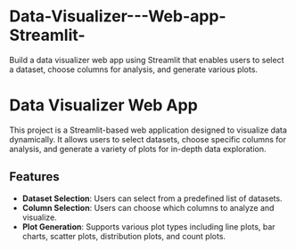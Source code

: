 # Data-Visualizer---Web-app-Streamlit-
Build a data visualizer web app using Streamlit that enables users to select a dataset, choose columns for analysis, and generate various plots.
# Data Visualizer Web App

This project is a Streamlit-based web application designed to visualize data dynamically. It allows users to select datasets, choose specific columns for analysis, and generate a variety of plots for in-depth data exploration.

## Features

- **Dataset Selection**: Users can select from a predefined list of datasets.
- **Column Selection**: Users can choose which columns to analyze and visualize.
- **Plot Generation**: Supports various plot types including line plots, bar charts, scatter plots, distribution plots, and count plots.


